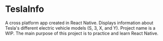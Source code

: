 # TeslaInfo
A cross platform app created in React Native. Displays information about Tesla's different electric vehicle models (S, 3, X, and Y). Project name is a WIP.
The main purpose of this project is to practice and learn React Native.
